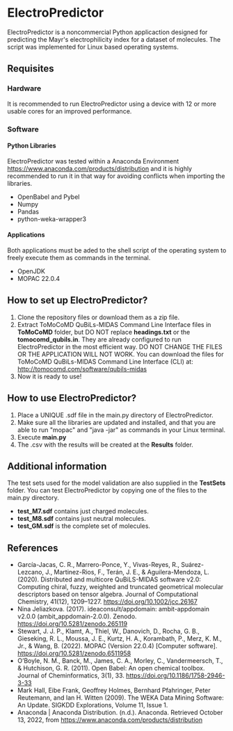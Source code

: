 # ElectroPredictor
ElectroPredictor is a noncommercial Python applicaction designed for predicting the Mayr's electrophilicity index for a dataset of molecules. The script was implemented for Linux based operating systems. 
## Requisites
### Hardware
It is recommended to run ElectroPredictor using a device with 12 or more usable cores for an improved performance.
### Software
#### Python Libraries
ElectroPredictor was tested within a Anaconda Environment https://www.anaconda.com/products/distribution
and it is highly recommended to run it in that way for avoiding
conflicts when importing the libraries.
  - OpenBabel and Pybel
  - Numpy
  - Pandas
  - python-weka-wrapper3
#### Applications
Both applications must be aded to the shell script of the operating system to freely execute them as commands in the terminal.
  - OpenJDK
  - MOPAC 22.0.4 
## How to set up ElectroPredictor?
1. Clone the repository files or download them as a zip file.
2. Extract ToMoCoMD QuBiLs-MIDAS Command Line Interface files in **ToMoCoMD** folder, but DO NOT replace **headings.txt** or the **tomocomd_qubils.in**. They are already configured to run ElectroPredictor in the most efficient way. DO NOT CHANGE THE FILES OR THE APPLICATION WILL NOT WORK. You can download the files for ToMoCoMD QuBiLs-MIDAS Command Line Interface (CLI) at: http://tomocomd.com/software/qubils-midas
3. Now it is ready to use!
## How to use ElectroPredictor?
1. Place a UNIQUE .sdf file in the main.py directory of ElectroPredictor.
2. Make sure all the libraries are updated and installed, and that you are able to run "mopac" and "java -jar" as commands in your Linux terminal.
3. Execute **main.py** 
4. The .csv with the results will be created at the **Results** folder.
## Additional information
The test sets used for the model validation are also supplied in the **TestSets** folder. You can test ElectroPredictor by copying one of the files to the main.py directory. 
- **test_M7.sdf** contains just charged molecules.
- **test_M8.sdf** contains just neutral molecules.
- **test_GM.sdf** is the complete set of molecules.
## References
- García-Jacas, C. R., Marrero-Ponce, Y., Vivas-Reyes, R., Suárez-Lezcano, J., Martinez-Rios, F., Terán, J. E., & Aguilera-Mendoza, L. (2020). Distributed and multicore QuBiLS-MIDAS software v2.0: Computing chiral, fuzzy, weighted and truncated geometrical molecular descriptors based on tensor algebra. Journal of Computational Chemistry, 41(12), 1209–1227. https://doi.org/10.1002/jcc.26167
- Nina Jeliazkova. (2017). ideaconsult/appdomain: ambit-appdomain v2.0.0 (ambit_appdomain-2.0.0). Zenodo. https://doi.org/10.5281/zenodo.265119
- Stewart, J. J. P., Klamt, A., Thiel, W., Danovich, D., Rocha, G. B., Gieseking, R. L., Moussa, J. E., Kurtz, H. A., Korambath, P., Merz, K. M., Jr., & Wang, B. (2022). MOPAC (Version 22.0.4) [Computer software]. https://doi.org/10.5281/zenodo.6511958
- O’Boyle, N. M., Banck, M., James, C. A., Morley, C., Vandermeersch, T., & Hutchison, G. R. (2011). Open Babel: An open chemical toolbox. Journal of Cheminformatics, 3(1), 33. https://doi.org/10.1186/1758-2946-3-33
- Mark Hall, Eibe Frank, Geoffrey Holmes, Bernhard Pfahringer, Peter Reutemann, and Ian H. Witten (2009). The WEKA Data Mining Software: An Update. SIGKDD Explorations, Volume 11, Issue 1.
- Anaconda | Anaconda Distribution. (n.d.). Anaconda. Retrieved October 13, 2022, from https://www.anaconda.com/products/distribution




